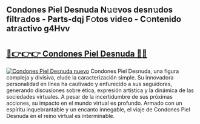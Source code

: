 ## Condones Piel Desnuda N𝚞𝚎vos desn𝚞dos filtr𝚊dos - Parts-dqj F𝚘tos vid𝚎o - C𝚘ntenido atr𝚊ctivo g4Hvv

# <h2><a href="http://mbbpde.tromn.icu/?c=Condones+Piel+Desnuda">🔗👉👉👉 Condones Piel Desnuda 🔗🔗</a></h2>

[![Condones Piel Desnuda nuevo](https://i.imgur.com/pEAQMta.gif)](http://mbbpde.tromn.icu/?c=Condones+Piel+Desnuda)
Condones Piel Desnuda, una figura compleja y divisiva, elude la caracterización simple. Su innovadora personalidad en línea ha cautivado y enfurecido a sus seguidores, generando discusiones sobre ética, expresión artística y la dinámica de las sociedades virtuales. A pesar de la incertidumbre de sus próximas acciones, su impacto en el mundo virtual es profundo. Armado con un espíritu inquebrantable y un encanto innegable, el viaje de Condones Piel Desnuda en el reino virtual es interminable.

